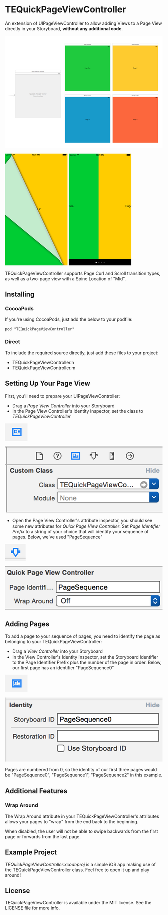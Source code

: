 # TEQuickPageViewController

An extension of UIPageViewController to allow adding Views to a Page View directly in your Storyboard, **without any additional code**.

![Pages in Storyboard](Screenshots/storyboard-example.png)

![Curled Pages](Screenshots/curl-example.png)
![Scrolled Pages](Screenshots/scroll-example.png)

TEQuickPageViewController supports Page Curl and Scroll transition types, as well as a two-page view with a Spine Location of "Mid".

## Installing

### CocoaPods

If you're using CocoaPods, just add the below to your podfile:

    pod "TEQuickPageViewController"

### Direct

To include the required source directly, just add these files to your project:

* TEQuickPageViewController.h
* TEQuickPageViewController.m

## Setting Up Your Page View

First, you'll need to prepare your UIPageViewController:

* Drag a *Page View Controller* into your Storyboard
* In the Page View Controller's Identity Inspector, set the class to *TEQuickPageViewController*

![Identity Inspector Button](Screenshots/identityinspector.png)

![Setting a Custom Class](Screenshots/2-setclass.png)

* Open the Page View Controller's attribute inspector, you should see some new attributes for *Quick Page View Controller*. Set *Page Identifier Prefix* to a string of your choice that will identify your sequence of pages. Below, we've used "PageSequence"

![Attribute Inspector Button](Screenshots/3-attributeinspector.png)

![Setting an Identifier Prefix](Screenshots/4-setprefix.png)

## Adding Pages

To add a page to your sequence of pages, you need to identify the page as belonging to your TEQuickPageViewController:

* Drag a *View Controller* into your Storyboard
* In the View Controller's Identity Inspector, set the Storyboard Identifier to the Page Identifier Prefix plus the number of the page in order. Below, our first page has an identifier "PageSequence0"

![Identity inspector button](Screenshots/identityinspector.png)

![Setting the Storyboard Identifier](Screenshots/page-setidentity.png)

Pages are numbered from 0, so the identity of our first three pages would be "PageSequence0", "PageSequence1", "PageSequence2" in this example.

## Additional Features

### Wrap Around

The Wrap Around attribute in your TEQuickPageViewController's attributes allows your pages to "wrap" from the end back to the beginning.

When disabled, the user will not be able to swipe backwards from the first page or forwards from the last page.

## Example Project

*TEQuickPageViewController.xcodeproj* is a simple iOS app making use of the TEQuickPageViewController class. Feel free to open it up and play around!

## License

TEQuickPageViewController is available under the MIT license. See the LICENSE file for more info.